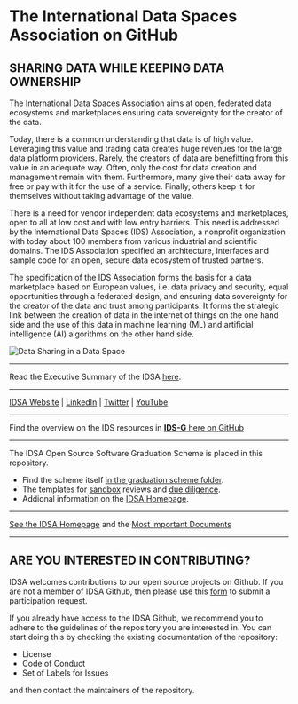 # The International Data Spaces Association on GitHub

## SHARING DATA WHILE KEEPING DATA OWNERSHIP

The International Data Spaces Association aims at open, federated data ecosystems and marketplaces ensuring data sovereignty for the creator of the data.

Today, there is a common understanding that data is of high value. Leveraging this value and trading data creates huge revenues for the large data platform providers. Rarely, the creators of data are benefitting from this value in an adequate way. Often, only the cost for data creation and management remain with them. Furthermore, many give their data away for free or pay with it for the use of a service. Finally, others keep it for themselves without taking advantage of the value.

There is a need for vendor independent data ecosystems and marketplaces, open to all at low cost and with low entry barriers. This need is addressed by the International Data Spaces (IDS) Association, a nonprofit organization with today about 100 members from various industrial and scientific domains. The IDS Association specified an architecture, interfaces and sample code for an open, secure data ecosystem of trusted partners.

The specification of the IDS Association forms the basis for a data marketplace based on European values, i.e. data privacy and security, equal opportunities through a federated design, and ensuring data sovereignty for the creator of the data and trust among participants. It forms the strategic link between the creation of data in the internet of things on the one hand side and the use of this data in machine learning (ML) and artificial intelligence (AI) algorithms on the other hand side.

![Data Sharing in a Data Space](IDSA-Infographic-Data-Sharing-in-a-Data-Space-1.jpg)

---

Read the Executive Summary of the IDSA [here](https://www.internationaldataspaces.org/publications/sharing-data-while-keeping-data-ownership-the-potential-of-ids-for-the-data-economy/).

---

[IDSA Website](https://internationaldataspaces.org/) | [LinkedIn](https://www.linkedin.com/company/international-data-spaces-association/mycompany/) | [Twitter](https://twitter.com/ids_association) | [YouTube](https://www.youtube.com/channel/UC9PsQnKgreCmj-F6Kea5QRg) 

---

Find the overview on the IDS resources in [**IDS-G** here on GitHub](https://github.com/International-Data-Spaces-Association/IDS-G)

---

The IDSA Open Source Software Graduation Scheme is placed in this repository. 
- Find the scheme itself [in the graduation scheme folder](./graduation_scheme/README.md).
- The templates for [sandbox](./graduation_scheme/Sandbox_Reviews/README.md) reviews and [due diligence](./graduation_scheme/due_diligence_reports/README.md).
- Addional information on the [IDSA Homepage](https://internationaldataspaces.org/make/open-source/).

---

[See the IDSA Homepage](https://www.internationaldataspaces.org) and the [Most important Documents](https://internationaldataspaces.org/publications/most-important-documents/)

---

## ARE YOU INTERESTED IN CONTRIBUTING?
IDSA welcomes contributions to our open source projects on Github. If you are not a member of IDSA Github, then please use this [form](https://forms.office.com/r/LMFt6pbji4 "IDSA Github / Participation Request") to submit a participation request. 

If you already have access to the IDSA Github, we recommend you to adhere to the guidelines of the repository you are interested in. You can start doing this by checking the existing documentation of the repository:

* License
* Code of Conduct
* Set of Labels for Issues

and then contact the maintainers of the repository.
